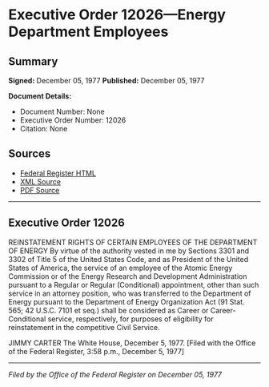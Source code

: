 # Executive Order 12026—Energy Department Employees

## Summary

**Signed:** December 05, 1977
**Published:** December 05, 1977

**Document Details:**
- Document Number: None
- Executive Order Number: 12026
- Citation: None

## Sources
- [Federal Register HTML](https://www.presidency.ucsb.edu/documents/executive-order-12026-energy-department-employees)
- [XML Source](None)
- [PDF Source](None)

---

## Executive Order 12026

REINSTATEMENT RIGHTS OF CERTAIN EMPLOYEES OF THE DEPARTMENT OF ENERGY
By virtue of the authority vested in me by Sections 3301 and 3302 of Title 5 of the United States Code, and as President of the United States of America, the service of an employee of the Atomic Energy Commission or of the Energy Research and Development Administration pursuant to a Regular or Regular (Conditional) appointment, other than such service in an attorney position, who was transferred to the Department of Energy pursuant to the Department of Energy Organization Act (91 Stat. 565; 42 U.S.C. 7101 et seq.) shall be considered as Career or Career-Conditional service, respectively, for purposes of eligibility for reinstatement in the competitive Civil Service.

JIMMY CARTER
The White House,
December 5, 1977.
[Filed with the Office of the Federal Register, 3:58 p.m., December 5, 1977]

---

*Filed by the Office of the Federal Register on December 05, 1977*
